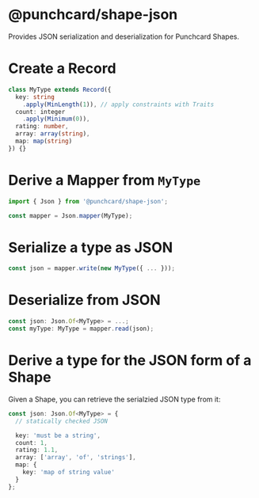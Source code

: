 # @punchcard/shape-json

Provides JSON serialization and deserialization for Punchcard Shapes.

# Create a Record

```ts
class MyType extends Record({
  key: string
    .apply(MinLength(1)), // apply constraints with Traits
  count: integer
    .apply(Minimum(0)),
  rating: number,
  array: array(string),
  map: map(string)
}) {}
```

# Derive a Mapper from `MyType`

```ts
import { Json } from '@punchcard/shape-json';

const mapper = Json.mapper(MyType);
```

# Serialize a type as JSON

```ts
const json = mapper.write(new MyType({ ... }));
```

# Deserialize from JSON

```ts
const json: Json.Of<MyType> = ...;
const myType: MyType = mapper.read(json);
```

# Derive a type for the JSON form of a Shape
Given a Shape, you can retrieve the serialzied JSON type from it:
```ts
const json: Json.Of<MyType> = {
  // statically checked JSON

  key: 'must be a string',
  count: 1,
  rating: 1.1,
  array: ['array', 'of', 'strings'],
  map: {
    key: 'map of string value'
  }
};
```